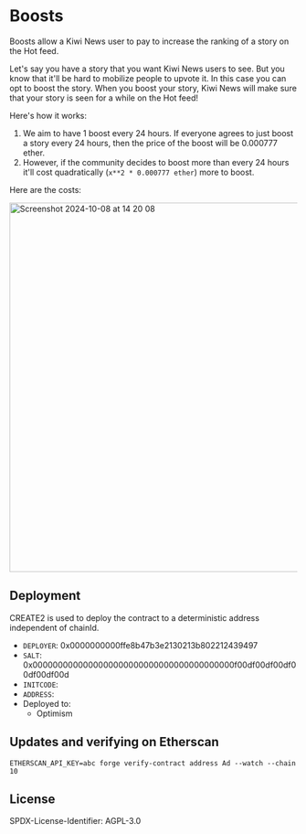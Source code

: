 # Boosts

Boosts allow a Kiwi News user to pay to increase the ranking of a story on the
Hot feed.

Let's say you have a story that you want Kiwi News users to see. But you know
that it'll be hard to mobilize people to upvote it. In this case you can opt to
boost the story. When you boost your story, Kiwi News will make sure that your
story is seen for a while on the Hot feed!

Here's how it works:

1. We aim to have 1 boost every 24 hours. If everyone agrees to just boost a
   story every 24 hours, then the price of the boost will be 0.000777 ether.
2. However, if the community decides to boost more than every 24 hours it'll
   cost quadratically (`x**2 * 0.000777 ether`) more to boost.

Here are the costs:

<img width="646" alt="Screenshot 2024-10-08 at 14 20 08" src="https://github.com/user-attachments/assets/a7e8cec6-a7f4-44bb-9d57-e59b08dedfdf">


## Deployment

CREATE2 is used to deploy the contract to a deterministic address independent
  of chainId.
- `DEPLOYER`: 0x0000000000ffe8b47b3e2130213b802212439497
- `SALT`: 0x0000000000000000000000000000000000000000f00df00df00df00df00df00d
- `INITCODE`: 
- `ADDRESS`: 
- Deployed to:
  - Optimism

## Updates and verifying on Etherscan

```
ETHERSCAN_API_KEY=abc forge verify-contract address Ad --watch --chain 10
```

## License

SPDX-License-Identifier: AGPL-3.0
